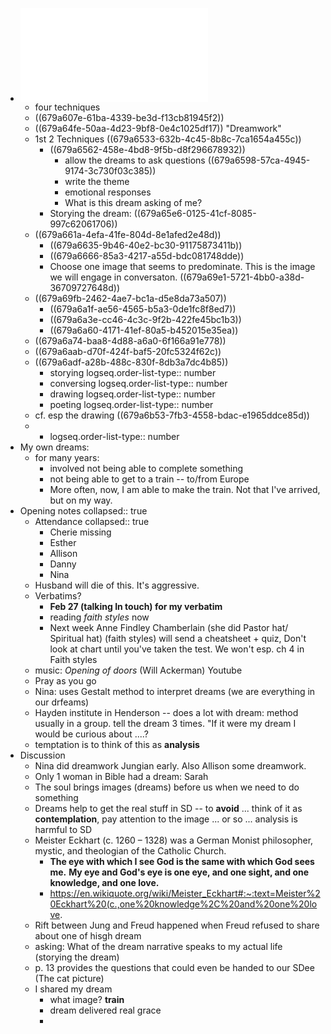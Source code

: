 - ![dreamwork.pdf](../assets/dreamwork_1738170359855_0.pdf)
	- four techniques
	- ((679a607e-61ba-4339-be3d-f13cb81945f2))
	- ((679a64fe-50aa-4d23-9bf8-0e4c1025df17)) "Dreamwork"
	- 1st 2 Techniques ((679a6533-632b-4c45-8b8c-7ca1654a455c))
		- ((679a6562-458e-4bd8-9f5b-d8f296678932))
			- allow the dreams to ask questions ((679a6598-57ca-4945-9174-3c730f03c385))
			- write the theme
			- emotional responses
			- What is this dream asking of me?
		- Storying the dream: ((679a65e6-0125-41cf-8085-997c62061706))
	- ((679a661a-4efa-41fe-804d-8e1afed2e48d))
		- ((679a6635-9b46-40e2-bc30-91175873411b))
		- ((679a6666-85a3-4217-a55d-bdc081748dde))
		- Choose one image that seems to predominate. This is the image we will engage in conversaton. ((679a69e1-5721-4bb0-a38d-36709727648d))
	- ((679a69fb-2462-4ae7-bc1a-d5e8da73a507))
		- ((679a6a1f-ae56-4565-b5a3-0de1fc8f8ed7))
		- ((679a6a3e-cc46-4c3c-9f2b-422fe45bc1b3))
		- ((679a6a60-4171-41ef-80a5-b452015e35ea))
	- ((679a6a74-baa8-4d88-a6a0-6f166a91e778))
	- ((679a6aab-d70f-424f-baf5-20fc5324f62c))
	- ((679a6adf-a28b-488c-830f-8db3a7dc4b85))
		- storying
		  logseq.order-list-type:: number
		- conversing
		  logseq.order-list-type:: number
		- drawing
		  logseq.order-list-type:: number
		- poeting
		  logseq.order-list-type:: number
	- cf. esp the drawing ((679a6b53-7fb3-4558-bdac-e1965ddce85d))
	-
		- logseq.order-list-type:: number
- My own dreams:
	- for many years:
		- involved not being able to complete something
		- not being able to get to a train -- to/from Europe
		- More often, now, I am able to make the train. Not that I've arrived, but on my way.
- Opening notes
  collapsed:: true
	- Attendance
	  collapsed:: true
		- Cherie missing
		- Esther
		- Allison
		- Danny
		- Nina
	- Husband will die of this. It's aggressive.
	- Verbatims?
		- **Feb 27 (talking In touch) for my verbatim**
		- reading *faith styles* now
		- Next week Anne Findley Chamberlain (she did Pastor hat/ Spiritual hat) (faith styles) will send a cheatsheet + quiz, Don't look at chart until you've taken the test. We won't esp. ch 4 in Faith styles
	- music: *Opening of doors* (Will Ackerman) Youtube
	- Pray as you go
	- Nina: uses Gestalt method to interpret dreams (we are everything in our drfeams)
	- Hayden institute in Henderson -- does a lot with dream: method usually in a group. tell the dream 3 times. "If it were my dream I would be curious about ....?
	- temptation is to think of this as **analysis**
- Discussion
	- Nina did dreamwork Jungian early. Also Allison some dreamwork.
	- Only 1 woman in Bible had a dream: Sarah
	- The soul brings images (dreams) before us when we need to do something
	- Dreams help to get the real stuff in SD -- to **avoid** ... think of it as **contemplation**, pay attention to the image ... or so ... analysis is harmful to SD
	- Meister Eckhart (c. 1260 – 1328) was a German Monist philosopher, mystic, and theologian of the Catholic Church.
		- **The eye with which I see God is the same with which God sees me.** **My eye and God's eye is one eye, and one sight, and one knowledge, and one love.**
		- https://en.wikiquote.org/wiki/Meister_Eckhart#:~:text=Meister%20Eckhart%20(c.,one%20knowledge%2C%20and%20one%20love.
	- Rift between Jung and Freud happened when Freud refused to share about one of hisgh dream
	- asking: What of the dream narrative speaks to my actual life (storying the dream)
	- p. 13 provides the questions that could even be handed to our SDee (The cat picture)
	- I shared my dream
		- what image? **train**
		- dream delivered real grace
		-